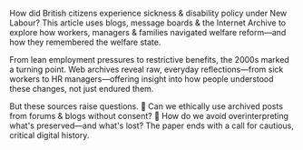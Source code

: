 How did British citizens experience sickness & disability policy under New Labour? This article uses blogs, message boards & the Internet Archive to explore how workers, managers & families navigated welfare reform—and how they remembered the welfare state.

From lean employment pressures to restrictive benefits, the 2000s marked a turning point.
Web archives reveal raw, everyday reflections—from sick workers to HR managers—offering insight into how people understood these changes, not just endured them.

But these sources raise questions.
📌 Can we ethically use archived posts from forums & blogs without consent?
📌 How do we avoid overinterpreting what's preserved—and what's lost?
The paper ends with a call for cautious, critical digital history.